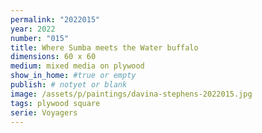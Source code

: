 ```yaml
---
permalink: "2022015"
year: 2022
number: "015"
title: Where Sumba meets the Water buffalo
dimensions: 60 x 60
medium: mixed media on plywood
show_in_home: #true or empty
publish: # notyet or blank
image: /assets/p/paintings/davina-stephens-2022015.jpg
tags: plywood square
serie: Voyagers
---
```

